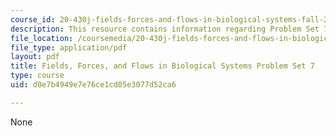 ```yaml
---
course_id: 20-430j-fields-forces-and-flows-in-biological-systems-fall-2015
description: This resource contains information regarding Problem Set 7.
file_location: /coursemedia/20-430j-fields-forces-and-flows-in-biological-systems-fall-2015/d0e7b4949e7e76ce1cd05e3077d52ca6_MIT20_430JF15_PS7_vFinal.pdf
file_type: application/pdf
layout: pdf
title: Fields, Forces, and Flows in Biological Systems Problem Set 7
type: course
uid: d0e7b4949e7e76ce1cd05e3077d52ca6

---
```

None